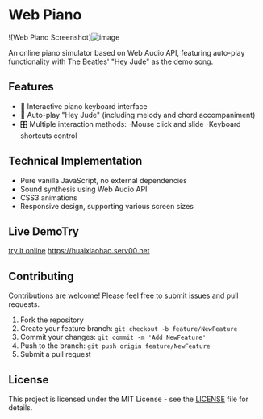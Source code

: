 # Web Piano
![Web Piano Screenshot]![image](https://github.com/user-attachments/assets/784e33ee-9661-4989-a6d2-02020eed91a8)

An online piano simulator based on Web Audio API, featuring auto-play functionality with The Beatles' "Hey Jude" as the demo song.

## Features

- 🎹 Interactive piano keyboard interface
- 🎼 Auto-play "Hey Jude" (including melody and chord accompaniment)
- 🎛️ Multiple interaction methods:
    -Mouse click and slide
    -Keyboard shortcuts control

## Technical Implementation

- Pure vanilla JavaScript, no external dependencies
- Sound synthesis using Web Audio API
- CSS3 animations
- Responsive design, supporting various screen sizes

## Live DemoTry  
[try it online](#) https://huaixiaohao.serv00.net

## Contributing

Contributions are welcome! Please feel free to submit issues and pull requests.

1. Fork the repository
2. Create your feature branch: `git checkout -b feature/NewFeature`
3. Commit your changes: `git commit -m 'Add NewFeature'`
4. Push to the branch: `git push origin feature/NewFeature`
5. Submit a pull request

## License
This project is licensed under the MIT License - see the [LICENSE](LICENSE) file for details.



